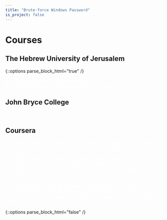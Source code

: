 ```yaml
---
title: "Brute-force Windows Password"
is_project: false
---
```

<script type="text/x-mathjax-config">
MathJax.Hub.Config({
    tex2jax: {
        inlineMath: [['$','$'], ['\\(','\\)']],
        skipTags: ['script', 'noscript', 'style', 'textarea', 'pre'] // removed 'code' entry
    }
});
MathJax.Hub.Queue(function() {
    var all = MathJax.Hub.getAllJax(), i;
    for(i = 0; i < all.length; i += 1) {
        all[i].SourceElement().parentNode.className += ' has-jax';
    }
});
</script>
<script type="text/javascript" src="https://cdnjs.cloudflare.com/ajax/libs/mathjax/2.7.4/MathJax.js?config=TeX-AMS_HTML-full">
</script>
<style>
a    {color: red;}
details {color: white;}
details > summary {
  border: none;
  cursor: pointer;
}
details > *:not(summary){
  margin-left: 2em;
}
code.has-jax {font: inherit; font-size: 100%; background: inherit; border: inherit;}
</style>

# Courses

## The Hebrew University of Jerusalem

{::options parse_block_html="true" /}

<details><summary markdown="span">**Master Degree** of Mathematics</summary>
* M.Sc Thesis - [Generators for Finite Index Subgroups of $$\mathrm{SL}_{n}\left(\mathcal{O}_{k}\right)$$](Thesis.pdf)
* Fundamental Concepts in Representation Theory
* Fundamental Concepts in  Commutative Algebra
* Fundamental Concepts in Analysis
* Workshop for Graduate Students
* Advanced Algebra Seminar
* Game Theory
* Metric Embedding Theory & its Algorithmic Applications
* Harmonic Analysis
* Topological Methods in Free Groups
* Topics in Number Theory and Algebraic Geometry
* Topics in Group Theory
</details>
<details><summary markdown="span">**Bachelor Degree** of Mathematics & Physics</summary>
  <details><summary markdown="span">Mathematics Courses</summary>
* Infinitesimal Calculus (1)
* Infinitesimal Calculus (2)
* Advanced Infinitesimal Calculus (1)
* Advanced Infinitesimal Calculus (2)
* Complex Variables and Applications
* Ordinary Differential Equations
* Introduction to Partial Differential Equations
* Equations of Mathematical Physics
* Linear Algebra (1)
* Linear Algebra (2)
* Algebraic Structures (1)
* Algebraic Structures (2)
* Mathematical Methods I
* Mathematical Methods II
* Probability Theory and Applications
* Introduction to Topology
* Measure Theory
* Mathematical Logic
* Set Theory
* History of Mathematics
</details>
<details><summary markdown="span">Physics Courses</summary>
* C++ Programming and Matlab
* Mechanics and Special Relativity
* Electricity and Magnetism
* Thermal Physics
* Waves and Optics
* Analytical Mechanics
* Quantum Theory I
* Quantum Theory II
* Intro. to Statistical Physics
* Physics Lab A
* Physics Lab B
* Physics Lab C
* Basic Ideas of Modern Physics
* Intro to Elementary Particles
* Astrophysics and Cosmology
* Nuclear Physics
</details>
</details>

## John Bryce College
<details><summary markdown="span">**Professional Certificate** in .NET Development (+350 Hours)</summary>
* Object Oriented Programming
* .NET Framework
* Basic C# Programing
* Advanced C# Programing
* ASP.NET Core
* JavaScript
* SQL & SQL Server
* HTML5 & CSS3
</details>

## Coursera
<details><summary markdown="span">**Specialization** in  Deep Learning _by deeplearning.ai_ (+78 Hours)</summary>
  <details><summary markdown="span">**Certificate** in Neural Networks and Deep Learning (+20 Hours)</summary>
* Introduction to deep learning (2 Hours)
* Neural Networks Basics (8 Hours)
* Shallow neural networks (5 Hours)
* Deep Neural Networks (5 Hours)
</details>
  <details><summary markdown="span">**Certificate** in Improving Deep Neural Networks: Hyperparameter tuning, Regularization and Optimization (+18 Hours)</summary>
* Practical aspects of Deep Learning (8 Hours)
* Optimization algorithms (5 Hours)
* Hyperparameter tuning, Batch Normalization and Programming Frameworks (5 Hours)
</details>
  <details><summary markdown="span">**Certificate** in Structuring Machine Learning Projects (+5 Hours)</summary>
* ML Strategy (1) (2 Hours)
* ML Strategy (2) (3 Hours)
</details>
  <details><summary markdown="span">**Certificate** in Convolutional Neural Networks (+20 Hours)</summary>
* Foundations of Convolutional Neural Networks (6 Hours)
* Deep convolutional models: case studies (5 Hours)
* Object detection (4 Hours)
* Special applications: Face recognition & Neural style transfer (5 Hours)
</details>
  <details><summary markdown="span">**Certificate** in Sequence Models (+15 Hours)</summary>
* Recurrent Neural Networks (6 Hours)
* Natural Language Processing & Word Embeddings (4 Hours)
* Sequence models & Attention mechanism (5 Hours)
</details>
</details>
<details><summary markdown="span">**Professional Certificate** in TensorFlow _by deeplearning.ai_ (+83 Hours)</summary>
  <details><summary markdown="span">**Certificate** in TensorFlow for AI, ML, and Deep Learning (+30 Hours)</summary>
* A New Programming Paradigm (6 Hours)
* Introduction to Computer Vision (7 Hours)
* Enhancing Vision with Convolutional Neural Networks (8 Hours)
* Using Real-world Images (9 Hours)
</details>
  <details><summary markdown="span">**Certificate** in Convolutional Neural Networks in TensorFlow (+28 Hours)</summary>
* Exploring a Larger Dataset (7 Hours)
* Augmentation: A technique to avoid overfitting (7 Hours)
* Transfer Learning (7 Hours)
* Multiclass Classifications (7 Hours)
</details>
  <details><summary markdown="span">**Certificate** in Natural Language Processing in TensorFlow (+13 Hours)</summary>
* Sentiment in text (3 Hours)
* Word Embeddings (4 Hours)
* Sequence models (3 Hours)
* Sequence models and literature (3 Hours)
</details>
  <details><summary markdown="span">**Certificate** in Sequences, Time Series and Prediction (+12 Hours)</summary>
* Sequences and Prediction (3 Hours)
* Deep Neural Networks for Time Series (3 Hours)
* Recurrent Neural Networks for Time Series (3 Hours)
* Real-world time series data (3 Hours)
</details>
</details>
<details><summary markdown="span">**Specialization** in Advanced Data Science _by IBM_ (+79 Hours)</summary>
  <details><summary markdown="span">**Certificate** in Fundamentals of Scalable Data Science (+20 Hours)</summary>
* Introduction the course and grading environment (5 Hours)
* Tools that support BigData solutions (6 Hours)
* Scaling Math for Statistics on Apache Spark (5 Hours)
* Data Visualization of Big Data (4 Hours)
</details>
  <details><summary markdown="span">**Certificate** in Advanced Machine Learning and Signal Processing (+27 Hours)</summary>
* Setting the stage (6 Hours)
* Supervised Machine Learning (10 Hours)
* Unsupervised Machine Learning (5 Hours)
* Digital Signal Processing in Machine Learning (6 Hours)
</details>
  <details><summary markdown="span">**Certificate** in Applied AI with DeepLearning (+24 Hours)</summary>
* Introduction to deep learning (6 Hours)
* DeepLearning Frameworks (7 Hours)
* DeepLearning Applications (7 Hours)
* Scaling and Deployment (4 Hours)
</details>
  <details><summary markdown="span">**Certificate** in Advanced Data Science Capstone (+8 Hours)</summary>
* Identify DataSet and UseCase (2 Hours)
* ETL and Feature Creation (2 Hours)
* Model Definition and Training (1 Hours)
* Model Evaluation, Tuning, Deployment and Documentation (3 Hours)
</details>
</details>
<details><summary markdown="span">**Specialization** in AI Foundations for Business _by IBM_ (+21 Hours)</summary>
  <details><summary markdown="span">**Certificate** in Introduction to Artificial Intelligence (+8 Hours)</summary>
* What is AI? Applications and Examples of AI (1 Hours)
* AI Concepts, Terminology, and Application Areas (2 Hours)
* AI: Issues, Concerns and Ethical Considerations (2 Hours)
* The Future with AI, and AI in Action (3 Hours)
</details>
  <details><summary markdown="span">**Certificate** in What is Data Science (+10 Hours)</summary>
* Defining Data Science and What Data Scientists Do (3 Hours)
* Data Science Topics (3 Hours)
* Data Science in Business (4 Hours)
</details>
  <details><summary markdown="span">**Certificate** in Framework for Deploying AI in your Enterprise (+3 Hours)</summary>
* Introduction to AI and the AI Ladder (3 Hours)
</details>
</details>
<details><summary markdown="span">**Specialization** in Key Technologies for Business _by IBM_ (+30 Hours)</summary>
  <details><summary markdown="span">**Certificate** in Introduction to Cloud Computing (+12 Hours)</summary>
* Overview of Cloud Computing (3 Hours)
* Cloud Computing Models (2 Hours)
* Components of Cloud Computing (2 Hours)
* Emergent Trends and Practices (2 Hours)
* Cloud Security and Monitoring, Case Studies, and Jobs (3 Hours)
</details>
  <details><summary markdown="span">**Certificate** in Introduction to Artificial Intelligence (+8 Hours)</summary>
* What is AI? Applications and Examples of AI (1 Hours)
* AI Concepts, Terminology, and Application Areas (2 Hours)
* AI: Issues, Concerns and Ethical Considerations (2 Hours)
* The Future with AI, and AI in Action (3 Hours)
</details>
  <details><summary markdown="span">**Certificate** in What is Data Science (+10 Hours)</summary>
* Defining Data Science and What Data Scientists Do (3 Hours)
* Data Science Topics (3 Hours)
* Data Science in Business (4 Hours)
</details>
</details>
<details><summary markdown="span">**Professional Certificate** in  Applied AI _by IBM_ (+83 Hours)</summary>
  <details><summary markdown="span">**Certificate** in Introduction to Artificial Intelligence (+8 Hours)</summary>
* What is AI? Applications and Examples of AI (1 Hours)
* AI Concepts, Terminology, and Application Areas (2 Hours)
* AI: Issues, Concerns and Ethical Considerations (2 Hours)
* The Future with AI, and AI in Action (3 Hours)
</details>
  <details><summary markdown="span">**Certificate** in Getting Started with AI using IBM Watson (+10 Hours)</summary>
* Watson AI Overview (2 Hours)
* Watson AI Services (3 Hours)
* More Watson AI Services (2 Hours)
* Watson in Action (3 Hours)
</details>
  <details><summary markdown="span">**Certificate** in Building AI Powered Chatbots Without Programming (+8 Hours)</summary>
* Introduction (1 Hours)
* Intents (1 Hours)
* Entities (1 Hours)
* Dialog (1 Hours)
* Deployment (1 Hours)
* Context Variables & Slots (1 Hours)
* Digressions (1 Hours)
</details>
  <details><summary markdown="span">**Certificate** in Python for Data Science and AI (+29 Hours)</summary>
* Python Basics (4 Hours)
* Python Data Structures (6 Hours)
* Python Programming Fundamentals (7 Hours)
* Working with Data in Python (10 Hours)
* Analyzing US Economic Data and Building a Dashboard (2 Hours)
</details>
  <details><summary markdown="span">**Certificate** in Building AI Applications with Watson APIs (+13 Hours)</summary>
* Introduction(1 Hours)
* Watson Discovery(1 Hours)
* Building the Chatbot(1 Hours)
* Giving it a Voice(1 Hours)
* Deployment(1 Hours)
* Project (8 Hours)
</details>
  <details><summary markdown="span">**Certificate** in Introduction to Computer Vision with Watson and OpenCV (+15 Hours)</summary>
* Introduction to Computer Vision (1 Hours)
* Image Classification with IBM Watson (1 Hours)
* Custom Classifiers with Watson Visual Recognition (1 Hours)
* Image Processing using IBM Watson and Python (3 Hours)
* Image Processing using OpenCV and Python (4 Hours)
* Project: Building a Web-Based Computer Vision App using IBM Cloud (5 Hours)
</details>
</details>
<details><summary markdown="span">**Certificate** in Machine Learning _by Stanford_ (+60 Hours)</summary>
* Introduction (2 Hours)
* Linear Regression with One Variable (2 Hours)
* Linear Algebra Review (2 Hours)
* Linear Regression with Multiple Variables (3 Hours)
* Octave/Matlab Tutorial (5 Hours)
* Logistic Regression (2 Hours)
* Regularization (5 Hours)
* Neural Networks: Representation (5 Hours)
* Neural Networks: Learning (5 Hours)
* Advice for Applying Machine Learning (5 Hours)
* Machine Learning System Design (2 Hours)
* Support Vector Machines (5 Hours)
* Unsupervised Learning (1 Hours)
* Dimensionality Reduction (5 Hours)
* Anomaly Detection (2 Hours)
* Recommender Systems (5 Hours)
* Large Scale Machine Learning (2 Hours)
* Application Example: Photo OCR (2 Hours)
</details>
<details><summary markdown="span">**Certificate** in Practical Deep Learning _by Intel_ (+16 Hours)</summary>
* Introduction to Deep Learning and Deep Learning Basics (5 Hours)
* Convolutional Neural Networks (CNN), Fine-Tuning and Detection (4 Hours)
* Recurrent Neural Networks (RNN) (3 Hours)
* Training Tips and Multinode Distributed Training (2 Hours)
* Hot Research and Intel's Roadmap (2 Hours)
</details>
<details><summary markdown="span">**Certificate** in Computer Vision _by University at Buffalo & University of New York_ (+14 Hours)</summary>
* Computer Vision Overview (4 Hours)
* Color, Light, & Image Formation (5 Hours)
* Low-, Mid- & High-Level Vision (3 Hours)
* Mathematics for Computer Vision (2 Hours)
</details>

{::options parse_block_html="false" /}
